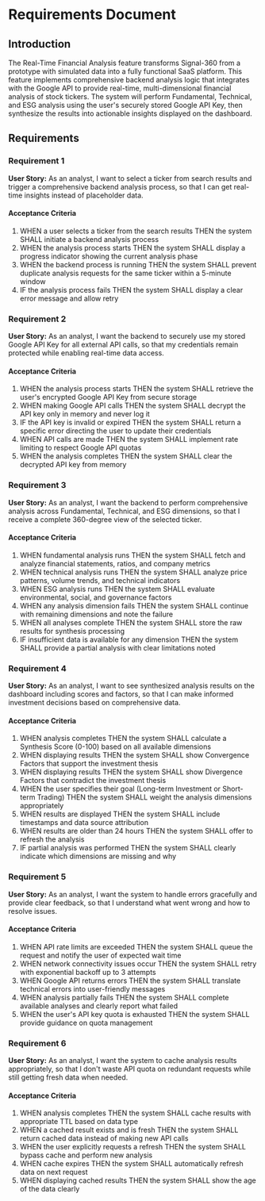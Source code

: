 # Requirements Document

## Introduction

The Real-Time Financial Analysis feature transforms Signal-360 from a prototype with simulated data into a fully functional SaaS platform. This feature implements comprehensive backend analysis logic that integrates with the Google API to provide real-time, multi-dimensional financial analysis of stock tickers. The system will perform Fundamental, Technical, and ESG analysis using the user's securely stored Google API Key, then synthesize the results into actionable insights displayed on the dashboard.

## Requirements

### Requirement 1

**User Story:** As an analyst, I want to select a ticker from search results and trigger a comprehensive backend analysis process, so that I can get real-time insights instead of placeholder data.

#### Acceptance Criteria

1. WHEN a user selects a ticker from the search results THEN the system SHALL initiate a backend analysis process
2. WHEN the analysis process starts THEN the system SHALL display a progress indicator showing the current analysis phase
3. WHEN the backend process is running THEN the system SHALL prevent duplicate analysis requests for the same ticker within a 5-minute window
4. IF the analysis process fails THEN the system SHALL display a clear error message and allow retry

### Requirement 2

**User Story:** As an analyst, I want the backend to securely use my stored Google API Key for all external API calls, so that my credentials remain protected while enabling real-time data access.

#### Acceptance Criteria

1. WHEN the analysis process starts THEN the system SHALL retrieve the user's encrypted Google API Key from secure storage
2. WHEN making Google API calls THEN the system SHALL decrypt the API key only in memory and never log it
3. IF the API key is invalid or expired THEN the system SHALL return a specific error directing the user to update their credentials
4. WHEN API calls are made THEN the system SHALL implement rate limiting to respect Google API quotas
5. WHEN the analysis completes THEN the system SHALL clear the decrypted API key from memory

### Requirement 3

**User Story:** As an analyst, I want the backend to perform comprehensive analysis across Fundamental, Technical, and ESG dimensions, so that I receive a complete 360-degree view of the selected ticker.

#### Acceptance Criteria

1. WHEN fundamental analysis runs THEN the system SHALL fetch and analyze financial statements, ratios, and company metrics
2. WHEN technical analysis runs THEN the system SHALL analyze price patterns, volume trends, and technical indicators
3. WHEN ESG analysis runs THEN the system SHALL evaluate environmental, social, and governance factors
4. WHEN any analysis dimension fails THEN the system SHALL continue with remaining dimensions and note the failure
5. WHEN all analyses complete THEN the system SHALL store the raw results for synthesis processing
6. IF insufficient data is available for any dimension THEN the system SHALL provide a partial analysis with clear limitations noted

### Requirement 4

**User Story:** As an analyst, I want to see synthesized analysis results on the dashboard including scores and factors, so that I can make informed investment decisions based on comprehensive data.

#### Acceptance Criteria

1. WHEN analysis completes THEN the system SHALL calculate a Synthesis Score (0-100) based on all available dimensions
2. WHEN displaying results THEN the system SHALL show Convergence Factors that support the investment thesis
3. WHEN displaying results THEN the system SHALL show Divergence Factors that contradict the investment thesis
4. WHEN the user specifies their goal (Long-term Investment or Short-term Trading) THEN the system SHALL weight the analysis dimensions appropriately
5. WHEN results are displayed THEN the system SHALL include timestamps and data source attribution
6. WHEN results are older than 24 hours THEN the system SHALL offer to refresh the analysis
7. IF partial analysis was performed THEN the system SHALL clearly indicate which dimensions are missing and why

### Requirement 5

**User Story:** As an analyst, I want the system to handle errors gracefully and provide clear feedback, so that I understand what went wrong and how to resolve issues.

#### Acceptance Criteria

1. WHEN API rate limits are exceeded THEN the system SHALL queue the request and notify the user of expected wait time
2. WHEN network connectivity issues occur THEN the system SHALL retry with exponential backoff up to 3 attempts
3. WHEN Google API returns errors THEN the system SHALL translate technical errors into user-friendly messages
4. WHEN analysis partially fails THEN the system SHALL complete available analyses and clearly report what failed
5. WHEN the user's API key quota is exhausted THEN the system SHALL provide guidance on quota management

### Requirement 6

**User Story:** As an analyst, I want the system to cache analysis results appropriately, so that I don't waste API quota on redundant requests while still getting fresh data when needed.

#### Acceptance Criteria

1. WHEN analysis completes THEN the system SHALL cache results with appropriate TTL based on data type
2. WHEN a cached result exists and is fresh THEN the system SHALL return cached data instead of making new API calls
3. WHEN the user explicitly requests a refresh THEN the system SHALL bypass cache and perform new analysis
4. WHEN cache expires THEN the system SHALL automatically refresh data on next request
5. WHEN displaying cached results THEN the system SHALL show the age of the data clearly